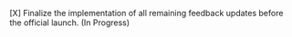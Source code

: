 [X] Finalize the implementation of all remaining feedback updates before the official launch. (In Progress)